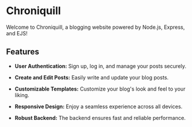# Chroniquill

Welcome to Chroniquill, a blogging website powered by Node.js, Express, and EJS!

## Features

- **User Authentication:** Sign up, log in, and manage your posts securely.
  
- **Create and Edit Posts:** Easily write and update your blog posts.
  
- **Customizable Templates:** Customize your blog's look and feel to your liking.
  
- **Responsive Design:** Enjoy a seamless experience across all devices.
  
- **Robust Backend:** The backend ensures fast and reliable performance.

